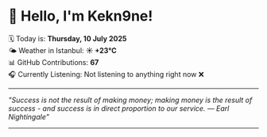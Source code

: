 # 👋 Hello, I'm Kekn9ne!

🗓️ Today is: **Thursday, 10 July 2025**  
🌤️ Weather in Istanbul: **☀️   +23°C**  
📊 GitHub Contributions: **67**  
🎧 Currently Listening: Not listening to anything right now ❌

---

_"Success is not the result of making money; making money is the result of success - and success is in direct proportion to our service. — *Earl Nightingale*"_

---
